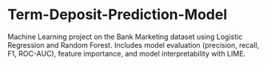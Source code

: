# Term-Deposit-Prediction-Model
Machine Learning project on the Bank Marketing dataset using Logistic Regression and Random Forest. Includes model evaluation (precision, recall, F1, ROC-AUC), feature importance, and model interpretability with LIME.
